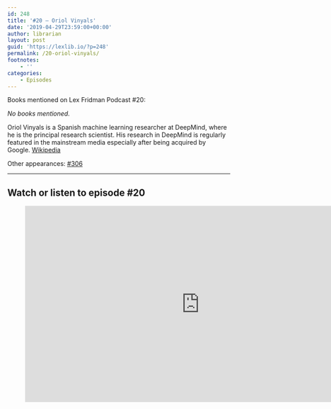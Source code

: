 ```yaml
---
id: 248
title: '#20 – Oriol Vinyals'
date: '2019-04-29T23:59:00+00:00'
author: librarian
layout: post
guid: 'https://lexlib.io/?p=248'
permalink: /20-oriol-vinyals/
footnotes:
    - ''
categories:
    - Episodes
---
```


Books mentioned on Lex Fridman Podcast #20:

*No books mentioned.*

<!--more-->

Oriol Vinyals is a Spanish machine learning researcher at DeepMind, where he is the principal research scientist. His research in DeepMind is regularly featured in the mainstream media especially after being acquired by Google. [Wikipedia](https://en.wikipedia.org/wiki/Oriol_Vinyals)

Other appearances: [\#306](/306-oriol-vinyals/)

- - - - - -

## Watch or listen to episode #20

<figure class="wp-block-embed is-type-video is-provider-youtube wp-block-embed-youtube wp-embed-aspect-16-9 wp-has-aspect-ratio"><div class="wp-block-embed__wrapper"><iframe allow="accelerometer; autoplay; clipboard-write; encrypted-media; gyroscope; picture-in-picture; web-share" allowfullscreen="" frameborder="0" height="443" loading="lazy" src="https://www.youtube.com/embed/Kedt2or9xlo?feature=oembed" title="Oriol Vinyals: DeepMind AlphaStar, StarCraft, and Language | Lex Fridman Podcast #20" width="788"></iframe></div></figure>